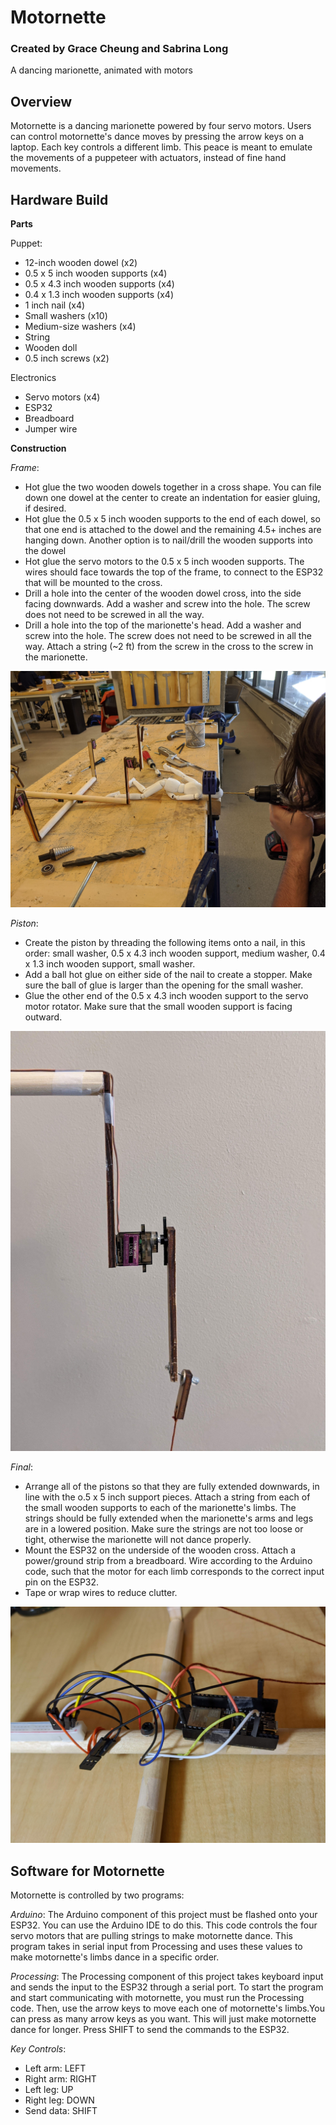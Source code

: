 # Motornette
### Created by Grace Cheung and Sabrina Long
A dancing marionette, animated with motors

## Overview

Motornette is a dancing marionette powered by four servo motors. Users can control motornette's dance moves by pressing the arrow keys on a laptop. Each key controls a different limb. This peace is meant to emulate the movements of a puppeteer with actuators, instead of fine hand movements.

## Hardware Build

**Parts**

Puppet:
- 12-inch wooden dowel (x2)
- 0.5 x 5 inch wooden supports (x4)
- 0.5 x 4.3 inch wooden supports (x4)
- 0.4 x 1.3 inch wooden supports (x4)
- 1 inch nail (x4)
- Small washers (x10)
- Medium-size washers (x4)
- String
- Wooden doll
- 0.5 inch screws (x2)

Electronics
- Servo motors (x4)
- ESP32
- Breadboard
- Jumper wire

**Construction**

*Frame*:
- Hot glue the two wooden dowels together in a cross shape. You can file down one dowel at the center to create an indentation for easier gluing, if desired.
- Hot glue the 0.5 x 5 inch wooden supports to the end of each dowel, so that one end is attached to the dowel and the remaining 4.5+ inches are hanging down. Another option is to nail/drill the wooden supports into the dowel
- Hot glue the servo motors to the 0.5 x 5 inch wooden supports. The wires should face towards the top of the frame, to connect to the ESP32 that will be mounted to the cross.
- Drill a hole into the center of the wooden dowel cross, into the side facing downwards. Add a washer and screw into the hole. The screw does not need to be screwed in all the way.
- Drill a hole into the top of the marionette's head. Add a washer and screw into the hole. The screw does not need to be screwed in all the way. Attach a string (~2 ft) from the screw in the cross to the screw in the marionette.

![Drilling into Marionette](photos/drill-marionette.jpg)


*Piston*:
- Create the piston by threading the following items onto a nail, in this order: small washer, 0.5 x 4.3 inch wooden support, medium washer, 0.4 x 1.3 inch wooden support, small washer. 
- Add a ball hot glue on either side of the nail to create a stopper. Make sure the ball of glue is larger than the opening for the small washer.
- Glue the other end of the 0.5 x 4.3 inch wooden support to the servo motor rotator. Make sure that the small wooden support is facing outward.

![Piston Closeup](photos/Piston.jpg)

*Final*:
- Arrange all of the pistons so that they are fully extended downwards, in line with the o.5 x 5 inch support pieces. Attach a string from each of the small wooden supports to each of the marionette's limbs. The strings should be fully extended when the marionette's arms and legs are in a lowered position. Make sure the strings are not too loose or tight, otherwise the marionette will not dance properly.
- Mount the ESP32 on the underside of the wooden cross. Attach a power/ground strip from a breadboard. Wire according to the Arduino code, such that the motor for each limb corresponds to the correct input pin on the ESP32.
- Tape or wrap wires to reduce clutter.

![ESP32 Wiring](photos/Wiring.jpg)

## Software for Motornette

Motornette is controlled by two programs:

*Arduino*: The Arduino component of this project must be flashed onto your ESP32. You can use the Arduino IDE to do this. This code controls the four servo motors that are pulling strings to make motornette dance. This program takes in serial input from Processing and uses these values to make motornette's limbs dance in a specific order.

*Processing*: The Processing component of this project takes keyboard input and sends the input to the ESP32 through a serial port. To start the program and start communicating with motornette, you must run the Processing code. Then, use the arrow keys to move each one of motornette's limbs.You can press as many arrow keys as you want. This will just make motornette dance for longer. Press SHIFT to send the commands to the ESP32.

*Key Controls*:
- Left arm: LEFT
- Right arm: RIGHT
- Left leg: UP
- Right leg: DOWN
- Send data: SHIFT
